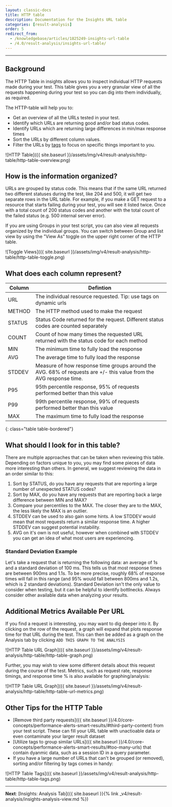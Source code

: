 ```yaml
---
layout: classic-docs
title: HTTP table
description: Documentation for the Insights URL table
categories: [result-analysis]
order: 5
redirect_from:
  - /knowledgebase/articles/1825249-insights-url-table
  - /4.0/result-analysis/insights-url-table/
---
```


***

<h2>Background</h2>

The HTTP Table in insights allows you to inspect individual HTTP requests made during your test. This table gives you a very granular view of all the requests happening during your test so you can dig into them individually, as required.

The HTTP-table will help you to:
- Get an overview of all the URLs tested in your test.
- Identify which URLs are returning good and/or bad status codes.
- Identify URLs which are returning large differences in min/max response times
- Sort the URLs by different column values.
- Filter the URLs by [tags](https://docs.k6.io/docs/tags-and-groups) to focus on specific things important to you.

![HTTP Table]({{ site.baseurl }}/assets/img/v4/result-analysis/http-table/http-table-overview.png)


## How is the information organized?

URLs are grouped by status code. This means that if the same URL returned two different statuses during the test, like 204 and 500, it will get two separate rows in the URL table. For example, if you make a GET request to a resource that starts failing during your test, you will see it listed twice. Once with a total count of 200 status codes and another with the total count of the failed status (e.g. 500 internal server error).

If you are using Groups in your test script, you can also view all requests organized by the individual groups.  You can switch between Group and list view by using the "View As" toggle on the upper right corner of the HTTP table.

![Toggle Views]({{ site.baseurl }}/assets/img/v4/result-analysis/http-table/http-table-toggle.png)

## What does each column represent?

Column | Defintion
-------|----------------------------------------------------------------------------------------
URL    | The individual resource requested. Tip: use tags on dynamic urls
METHOD | The HTTP method used to make the request
STATUS | Status Code returned for the request. Different status codes are counted separately
COUNT  | Count of how many times the requested URL returned with the status code for each method
MIN    | The minimum time to fully load the response
AVG    | The average time to fully load the response
STDDEV | Measure of how response time groups around the AVG. 68% of requests are +/- this value from the AVG response time.
P95    | 95th percentile response, 95% of requests performed better than this value
P99    | 99th percentile response, 99% of requests performed better than this value
MAX    | The maximum time to fully load the response
{: class="table table-bordered"}


## What should I look for in this table?

There are multiple approaches that can be taken when reviewing this table.  Depending on factors unique to you, you may find some pieces of data more interesting than others.  In general, we suggest reviewing the data in an order similar to this:

1. Sort by STATUS, do you have any requests that are reporting a large number of unexpected STATUS codes?
2. Sort by MAX, do you have any requests that are reporting back a large difference between MIN and MAX?
3. Compare your percentiles to the MAX. The closer they are to the MAX, the less likely the MAX is an outlier.
4. STDDEV can be used to also gain some hints.  A low STDDEV would mean that most requests return a similar response time. A higher STDDEV can suggest potential instability.
5. AVG on it's own is not useful, however when combined with STDDEV you can get an idea of what most users are experiencing.

### Standard Deviation Example
Let's take a request that is returning the following data: an average of 1s and a standard deviation of 100 ms. This tells us that most response times are between 900ms and 1.1s. To be more precise, roughly 68% of response times will fall in this range (and 95% would fall between 800ms and 1.2s, which is 2 standard deviations). Standard Deviation isn't the only value to consider when testing, but it can be helpful to identify bottlnecks.  Always consider other available data when analyzing your results.


## Additional Metrics Available Per URL
If you find a request is interesting, you may want to dig deeper into it.  By clicking on the row of the request, a graph will expand that plots response time for that URL during the test.  This can then be added as a graph on the Analysis tab by clicking `ADD THIS GRAPH TO THE ANALYSIS`

![HTTP Table URL Graph]({{ site.baseurl }}/assets/img/v4/result-analysis/http-table/http-table-graph.png)

Further, you may wish to view some different details about this request during the course of the test. Metrics, such as request rate, response timings, and response time % is also available for graphing/analysis:

![HTTP Table URL Graph]({{ site.baseurl }}/assets/img/v4/result-analysis/http-table/http-table-url-metrics.png)


## Other Tips for the HTTP Table

- [Remove third party requests]({{ site.baseurl }}/4.0/core-concepts/performance-alerts-smart-results/#third-party-content) from your test script. These can fill your URL table with unactioable data or even contaminate your larger result dataset
- [Utilize tags to group similar URLs]({{ site.baseurl }}/4.0/core-concepts/performance-alerts-smart-results/#too-many-urls) that contain dyanmic data, such as a session ID in a query parameter.
- If you have a large number of URLs that can't be grouped (or removed), sorting and/or filtering by tags comes in handy:

![HTTP Table Tags]({{ site.baseurl }}/assets/img/v4/result-analysis/http-table/http-table-tags.png)

***

**Next**: [Insights: Analysis Tab]({{ site.baseurl }}{% link _v4/result-analysis/insights-analysis-view.md %})
